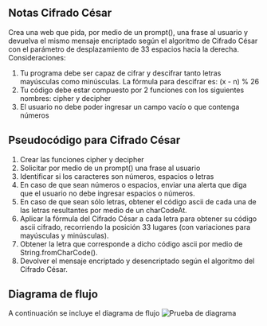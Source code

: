 ## Notas Cifrado César
Crea una web que pida, por medio de un prompt(), una frase al usuario y devuelva el mismo mensaje encriptado según el algoritmo de Cifrado César con el parámetro de desplazamiento de 33 espacios hacia la derecha.
Consideraciones:
1. Tu programa debe ser capaz de cifrar y descifrar tanto letras mayúsculas como minúsculas. La fórmula para descifrar es: (x - n) % 26
2. Tu código debe estar compuesto por 2 funciones con los siguientes nombres: cipher y decipher
3. El usuario no debe poder ingresar un campo vacío o que contenga números

## Pseudocódigo para Cifrado César
1. Crear las funciones cipher y decipher
2. Solicitar por medio de un prompt() una frase al usuario
3. Identificar si los caracteres son números, espacios o letras
4. En caso de que sean números o espacios, enviar una alerta que diga que el usuario no debe ingresar espacios o números.
5. En caso de que sean sólo letras, obtener el código ascii de cada una de las letras resultantes por medio de un charCodeAt.
5. Aplicar la fórmula del Cifrado César a cada letra para obtener su código ascii cifrado, recorriendo la posición 33 lugares (con variaciones para mayúsculas y minúsculas).
6. Obtener la letra que corresponde a dicho código ascii por medio de String.fromCharCode().
7. Devolver el mensaje encriptado y desencriptado según el algoritmo del Cifrado César.

## Diagrama de flujo
A continuación se incluye el diagrama de flujo
![Prueba de diagrama](flowchart.png)
